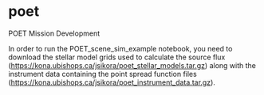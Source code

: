 # poet
POET Mission Development

In order to run the POET_scene_sim_example notebook, you need to download the stellar model grids used to calculate the source flux (https://kona.ubishops.ca/jsikora/poet_stellar_models.tar.gz) along with the instrument data containing the point spread function files (https://kona.ubishops.ca/jsikora/poet_instrument_data.tar.gz).

